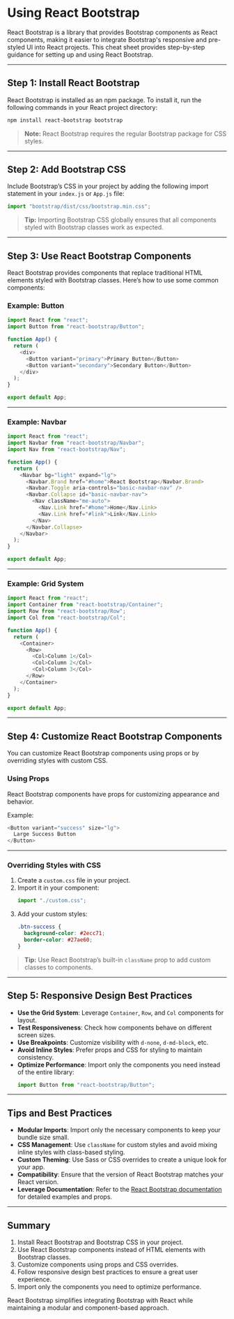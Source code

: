 # Using React Bootstrap

React Bootstrap is a library that provides Bootstrap components as React components, making it easier to integrate Bootstrap's responsive and pre-styled UI into React projects. This cheat sheet provides step-by-step guidance for setting up and using React Bootstrap.

---

## Step 1: Install React Bootstrap

React Bootstrap is installed as an npm package. To install it, run the following commands in your React project directory:

```bash
npm install react-bootstrap bootstrap
```

> **Note:** React Bootstrap requires the regular Bootstrap package for CSS styles.

---

## Step 2: Add Bootstrap CSS

Include Bootstrap’s CSS in your project by adding the following import statement in your `index.js` or `App.js` file:

```javascript
import "bootstrap/dist/css/bootstrap.min.css";
```

> **Tip:** Importing Bootstrap CSS globally ensures that all components styled with Bootstrap classes work as expected.

---

## Step 3: Use React Bootstrap Components

React Bootstrap provides components that replace traditional HTML elements styled with Bootstrap classes. Here’s how to use some common components:

### Example: Button

```javascript
import React from "react";
import Button from "react-bootstrap/Button";

function App() {
  return (
    <div>
      <Button variant="primary">Primary Button</Button>
      <Button variant="secondary">Secondary Button</Button>
    </div>
  );
}

export default App;
```

---

### Example: Navbar

```javascript
import React from "react";
import Navbar from "react-bootstrap/Navbar";
import Nav from "react-bootstrap/Nav";

function App() {
  return (
    <Navbar bg="light" expand="lg">
      <Navbar.Brand href="#home">React Bootstrap</Navbar.Brand>
      <Navbar.Toggle aria-controls="basic-navbar-nav" />
      <Navbar.Collapse id="basic-navbar-nav">
        <Nav className="me-auto">
          <Nav.Link href="#home">Home</Nav.Link>
          <Nav.Link href="#link">Link</Nav.Link>
        </Nav>
      </Navbar.Collapse>
    </Navbar>
  );
}

export default App;
```

---

### Example: Grid System

```javascript
import React from "react";
import Container from "react-bootstrap/Container";
import Row from "react-bootstrap/Row";
import Col from "react-bootstrap/Col";

function App() {
  return (
    <Container>
      <Row>
        <Col>Column 1</Col>
        <Col>Column 2</Col>
        <Col>Column 3</Col>
      </Row>
    </Container>
  );
}

export default App;
```

---

## Step 4: Customize React Bootstrap Components

You can customize React Bootstrap components using props or by overriding styles with custom CSS.

### Using Props

React Bootstrap components have props for customizing appearance and behavior.

Example:

```javascript
<Button variant="success" size="lg">
  Large Success Button
</Button>
```

---

### Overriding Styles with CSS

1. Create a `custom.css` file in your project.
2. Import it in your component:
   ```javascript
   import "./custom.css";
   ```
3. Add your custom styles:
   ```css
   .btn-success {
     background-color: #2ecc71;
     border-color: #27ae60;
   }
   ```

> **Tip:** Use React Bootstrap’s built-in `className` prop to add custom classes to components.

---

## Step 5: Responsive Design Best Practices

- **Use the Grid System**: Leverage `Container`, `Row`, and `Col` components for layout.
- **Test Responsiveness**: Check how components behave on different screen sizes.
- **Use Breakpoints**: Customize visibility with `d-none`, `d-md-block`, etc.
- **Avoid Inline Styles**: Prefer props and CSS for styling to maintain consistency.
- **Optimize Performance**: Import only the components you need instead of the entire library:
  ```javascript
  import Button from "react-bootstrap/Button";
  ```

---

## Tips and Best Practices

- **Modular Imports**: Import only the necessary components to keep your bundle size small.
- **CSS Management**: Use `className` for custom styles and avoid mixing inline styles with class-based styling.
- **Custom Theming**: Use Sass or CSS overrides to create a unique look for your app.
- **Compatibility**: Ensure that the version of React Bootstrap matches your React version.
- **Leverage Documentation**: Refer to the [React Bootstrap documentation](https://react-bootstrap.github.io/) for detailed examples and props.

---

## Summary

1. Install React Bootstrap and Bootstrap CSS in your project.
2. Use React Bootstrap components instead of HTML elements with Bootstrap classes.
3. Customize components using props and CSS overrides.
4. Follow responsive design best practices to ensure a great user experience.
5. Import only the components you need to optimize performance.

React Bootstrap simplifies integrating Bootstrap with React while maintaining a modular and component-based approach.
